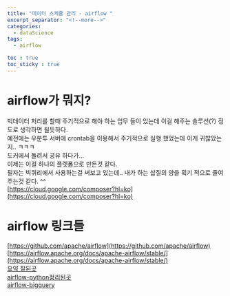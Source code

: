 ```yaml
---
title: "데이터 스케쥴 관리 - airflow "
excerpt_separator: "<!--more-->"
categories:
  - dataScience
tags:
  - airflow

toc : true
toc_sticky : true
---
```

# airflow가 뭐지?   
빅데이터 처리를 할때 주기적으로 해야 하는 업무 들이 있는데 이걸 해주는 솔루션(?) 정도로 생각하면 될듯하다.   
예전에는 우분투 서버에 crontab을 이용해서 주기적으로 실행 했었는데 이게 귀찮았는지.. ㅋㅋㅋ   
도커에서 돌려서 공유 하다가...   
이제는 이걸 하나의 플렛폼으로 만든것 같다.   
필자는 빅쿼리에서 사용하는걸 써보고 있는데.. 내가 하는 삽질의 양을 획기 적으로 줄여 주는것 같다. ^^   
[https://cloud.google.com/composer?hl=ko](https://cloud.google.com/composer?hl=ko)   

# airflow 링크들
[https://github.com/apache/airflow](https://github.com/apache/airflow)   
[https://airflow.apache.org/docs/apache-airflow/stable/](https://airflow.apache.org/docs/apache-airflow/stable/)  
[요약 잘된곳](https://velog.io/@judy_choi/%EB%82%B4%EC%9D%BC-%EC%B6%9C%EA%B7%BC%EC%9D%B8%EB%8D%B0-%EC%96%B4%EB%96%A1%ED%95%98%EC%A7%80-python-%EC%BD%94%EB%93%9C%EC%97%90-Airflow-%EC%A0%81%EC%9A%A9%ED%95%98%EA%B8%B0)    
[airflow-python정리된곳](https://velog.io/@clueless_coder/Airflow-%EC%97%84%EC%B2%AD-%EC%9E%90%EC%84%B8%ED%95%9C-%ED%8A%9C%ED%86%A0%EB%A6%AC%EC%96%BC-%EC%99%95%EC%B4%88%EC%8B%AC%EC%9E%90%EC%9A%A9)    
[airflow-bigquery](https://airflow.apache.org/docs/apache-airflow-providers-google/stable/operators/cloud/bigquery.html)   
